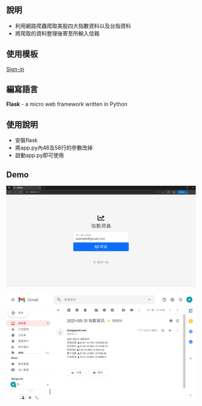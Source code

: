 說明
---------------
- 利用網路爬蟲爬取美股四大指數資料以及台指資料
- 將爬取的資料整理後寄至所輸入信箱



使用模板
---------------

[Sign-in](https://getbootstrap.com/docs/5.0/examples/sign-in/)


編寫語言
---------------

**Flask** - a micro web framework written in Python


使用說明
---------------

- 安裝flask
- 將app.py內46及58行的參數改掉
- 啟動app.py即可使用

Demo
---------------
![image](https://raw.githubusercontent.com/taiwang1209/image/main/Market_Index_1.png)

![image](https://raw.githubusercontent.com/taiwang1209/image/main/Market_Index_2.png)